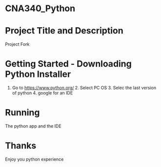 ﻿# CNA340_Python

# Project Title and Description
Project Fork

# Getting Started - Downloading Python Installer
1. Go to https://www.python.org/  2. Select PC OS 3. Selec the last version of python 4. google for an IDE

# Running 
The python app and the IDE 

# Thanks 
Enjoy you python experience 
